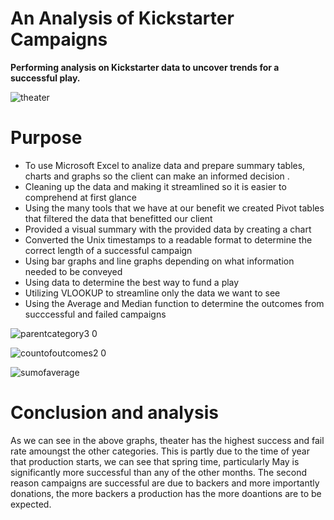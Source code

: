# An Analysis of Kickstarter Campaigns
**Performing analysis on Kickstarter data to uncover trends for a successful play.**


![theater](https://user-images.githubusercontent.com/103701561/166604077-54e74885-71a2-49cf-b782-f8564964a710.png)

# Purpose
* To use Microsoft Excel to analize data and prepare summary tables, charts and graphs so the client can make an informed decision .
* Cleaning up the data and making it streamlined so it is easier to comprehend at first glance
* Using the many tools that we have at our benefit we created Pivot tables that filtered the data that benefitted our client
* Provided a visual summary with the provided data by creating a chart
* Converted the Unix timestamps to a readable format to determine the correct length of a successful campaign
* Using bar graphs and line graphs depending on what information needed to be conveyed
* Using data to determine the best way to fund a play
* Utilizing VLOOKUP to streamline only the data we want to see
* Using the Average and Median function to determine the outcomes from succcessful and failed campaigns 

![parentcategory3 0](https://user-images.githubusercontent.com/103701561/166609256-d14d58d2-0717-4e85-bfc6-4052a40cb976.png)


![countofoutcomes2 0](https://user-images.githubusercontent.com/103701561/166609272-5a7630da-3d51-466c-a6b2-a4e73afe52d7.png)


![sumofaverage](https://user-images.githubusercontent.com/103701561/166608327-da578299-a4ce-4bc0-b8d7-a74e5c627e33.png)

# Conclusion and analysis
As we can see in the above graphs, theater has the highest success and fail rate amoungst the other categories. This is partly due to the time of year that production starts, we can see that spring time, particularly May is significantly more successful than any of the other months. The second reason campaigns are successful are due to backers and more importantly donations, the more backers a production has the more doantions are to be expected.
